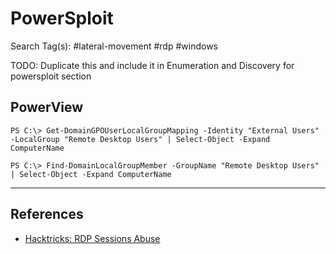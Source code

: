 # PowerSploit

Search Tag(s): #lateral-movement #rdp #windows

TODO: Duplicate this and include it in Enumeration and Discovery for powersploit section

## PowerView

```
PS C:\> Get-DomainGPOUserLocalGroupMapping -Identity "External Users" -LocalGroup "Remote Desktop Users" | Select-Object -Expand ComputerName

PS C:\> Find-DomainLocalGroupMember -GroupName "Remote Desktop Users" | Select-Object -Expand ComputerName
```

---
## References

- [Hacktricks: RDP Sessions Abuse](https://book.hacktricks.xyz/windows-hardening/active-directory-methodology/rdp-sessions-abuse)